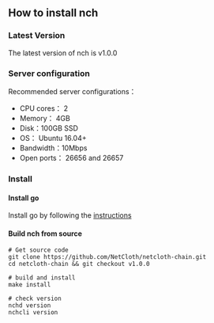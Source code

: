 ## How to install nch

### Latest Version

The latest version of nch is v1.0.0

### Server configuration

Recommended server configurations：
* CPU cores： 2
* Memory： 4GB
* Disk：100GB SSD
* OS： Ubuntu 16.04+
* Bandwidth：10Mbps
* Open ports： 26656 and 26657

### Install

#### Install go

Install go by following the [instructions](../software/go-install.md)

#### Build nch from source
```
# Get source code
git clone https://github.com/NetCloth/netcloth-chain.git
cd netcloth-chain && git checkout v1.0.0

# build and install
make install

# check version
nchd version
nchcli version
```
